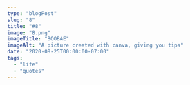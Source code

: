 ```yaml
---
type: "blogPost"
slug: "8"
title: "#8"
image: "8.png"
imageTitle: "BOOBAE"
imageAlt: "A picture created with canva, giving you tips"
date: "2020-08-25T00:00:00-07:00"
tags:
  - "life"
  - "quotes"
---
```


